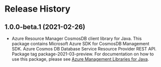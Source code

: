 # Release History

## 1.0.0-beta.1 (2021-02-26)

- Azure Resource Manager CosmosDB client library for Java. This package contains Microsoft Azure SDK for CosmosDB Management SDK. Azure Cosmos DB Database Service Resource Provider REST API. Package tag package-2021-03-preview. For documentation on how to use this package, please see [Azure Management Libraries for Java](https://aka.ms/azsdk/java/mgmt).
